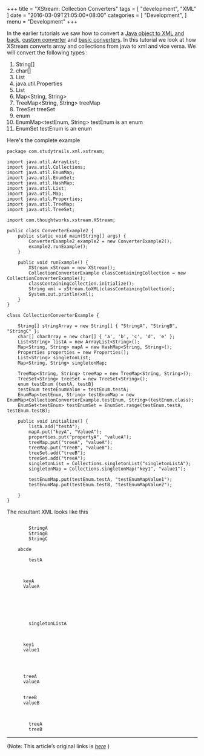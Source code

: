 
+++
title = "XStream: Collection Converters"
tags = [
    "development",
    "XML"
]
date = "2016-03-09T21:05:00+08:00"
categories = [
    "Development",
]
menu = "Development"
+++

In the earlier tutorials we saw how to convert a [Java object to XML and back](/post/dev_201603081411 "parsing an xml"), [custom converter](/post/dev_201603092055 "custom converter") and [basic converters](/post/dev_201603092100 "basic converters"). In this tutorial we look at how XStream converts array and collections from java to xml and vice versa. We will convert the following types :

1. String[]
2. char[]
3. List<String>
4. java.util.Properties
5. List<String>
6. Map<String, String>
7. TreeMap<String, String> treeMap
8. TreeSet<String> treeSet
9. enum
10. EnumMap<testEnum, String> testEnum is an enum
11. EnumSet<testEnum> testEnum is an enum
<!--more-->
Here's the complete example
```
package com.studytrails.xml.xstream;

import java.util.ArrayList;
import java.util.Collections;
import java.util.EnumMap;
import java.util.EnumSet;
import java.util.HashMap;
import java.util.List;
import java.util.Map;
import java.util.Properties;
import java.util.TreeMap;
import java.util.TreeSet;

import com.thoughtworks.xstream.XStream;

public class ConverterExample2 {
	public static void main(String[] args) {
		ConverterExample2 example2 = new ConverterExample2();
		example2.runExample();
	}

	public void runExample() {
		XStream xStream = new XStream();
		CollectionConverterExample classContainingCollection = new CollectionConverterExample();
		classContainingCollection.initialize();
		String xml = xStream.toXML(classContainingCollection);
		System.out.println(xml);
	}
}

class CollectionConverterExample {

	String[] stringArray = new String[] { "StringA", "StringB", "StringC" };
	char[] charArray = new char[] { 'a', 'b', 'c', 'd', 'e' };
	List<String> listA = new ArrayList<String>();
	Map<String, String> mapA = new HashMap<String, String>();
	Properties properties = new Properties();
	List<String> singletonList;
	Map<String, String> singletonMap;

	TreeMap<String, String> treeMap = new TreeMap<String, String>();
	TreeSet<String> treeSet = new TreeSet<String>();
	enum testEnum {testA, testB}
	testEnum testeEnumValue = testEnum.testA;
	EnumMap<testEnum, String> testEnumMap = new EnumMap<CollectionConverterExample.testEnum, String>(testEnum.class);
	EnumSet<testEnum> testEnumSet = EnumSet.range(testEnum.testA, testEnum.testB);

	public void initialize() {
		listA.add("testA");
		mapA.put("keyA", "ValueA");
		properties.put("propertyA", "valueA");
		treeMap.put("treeA", "valueA");
		treeMap.put("treeB", "valueB");
		treeSet.add("treeB");
		treeSet.add("treeA");
		singletonList = Collections.singletonList("singletonListA");
		singletonMap = Collections.singletonMap("key1", "value1");

		testEnumMap.put(testEnum.testA, "testEnumMapValue1");
		testEnumMap.put(testEnum.testB, "testEnumMapValue2");

	}
}
```

The resultant XML looks like this

```

		StringA
		StringB
		StringC

	abcde

		testA



	  keyA
	  ValueA






		singletonListA



	  key1
	  value1




	  treeA
	  valueA


	  treeB
	  valueB



		treeA
		treeB
```

------------------

(Note: This article’s original links is [*here*](http://www.studytrails.com/java/xml/xstream/xstream-collection-converters.jsp "Collection Converters") )
